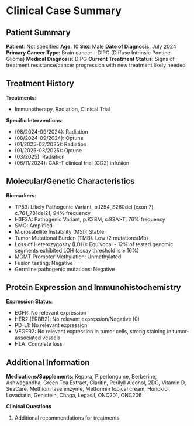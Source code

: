 # Clinical Case Summary

## Patient Summary
**Patient**: Not specified **Age**: 10 **Sex**: Male **Date of Diagnosis**: July 2024 **Primary Cancer Type**: Brain cancer - DIPG (Diffuse Intrinsic Pontine Glioma) **Medical Diagnosis**: DIPG **Current Treatment Status**: Signs of treatment resistance/cancer progression with new treatment likely needed

## Treatment History
**Treatments**:
* Immunotherapy, Radiation, Clinical Trial

**Specific Interventions**:
* (08/2024-09/2024): Radiation
* (08/2024-09/2024): Optune
* (01/2025-02/2025): Radiation
* (01/2025-03/2025): Optune
* (03/2025): Radiation
* (06/11/2024): CAR-T clinical trial (GD2) infusion

## Molecular/Genetic Characteristics
**Biomarkers**:
* TP53: Likely Pathogenic Variant, p.I254_S260del (exon 7), c.761_781del21, 94% frequency
* H3F3A: Pathogenic Variant, p.K28M, c.83A>T, 76% frequency
* SMO: Amplified
* Microsatellite Instability (MSI): Stable
* Tumor Mutational Burden (TMB): Low (2 mutations/Mb)
* Loss of Heterozygosity (LOH): Equivocal - 12% of tested genomic segments exhibited LOH (assay threshold is ≥ 16%)
* MGMT Promoter Methylation: Unmethylated
* Fusion testing: Negative
* Germline pathogenic mutations: Negative

## Protein Expression and Immunohistochemistry
**Expression Status**:
* EGFR: No relevant expression
* HER2 (ERBB2): No relevant expression/Negative (0)
* PD-L1: No relevant expression
* VEGFR2: No relevant expression in tumor cells, strong staining in tumor-associated vessels
* HLA: Complete loss

## Additional Information
**Medications/Supplements**: Keppra, Piperlongume, Berberine, Ashwagandha, Green Tea Extract, Claritin, Perilyll Alcohol, 2DG, Vitamin D, SeaCare, Methioninase enzyme, Metformin topical cream, Honokiol, Lovastatin, Genistein, Chaga, Legasil, ONC201, ONC206

**Clinical Questions**
1. Additional recommendations for treatments
